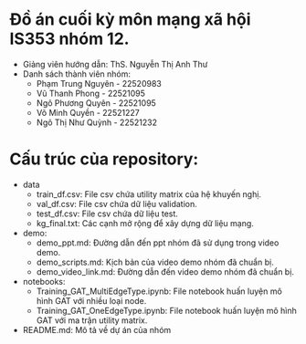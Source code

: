# Đồ án cuối kỳ môn mạng xã hội IS353 nhóm 12.
- Giảng viên hướng dẫn: ThS. Nguyễn Thị Anh Thư
- Danh sách thành viên nhóm:
	+ Phạm Trung Nguyên - 22520983
	+ Vũ Thanh Phong - 22521095
	+ Ngô Phương Quyên - 22521095
	+ Võ Minh Quyền - 22521227
	+ Ngô Thị Như Quỳnh - 22521232
# Cấu trúc của repository:
- data
	+ train_df.csv: File csv chứa utility matrix của hệ khuyến nghị.
	+ val_df.csv: File csv chứa dữ liệu validation.
	+ test_df.csv: File csv chứa dữ liệu test.							
	+ kg_final.txt: Các cạnh mở rộng để xây dựng dữ liệu mạng.
- demo:
	+ demo_ppt.md: Đường dẫn đến ppt nhóm đã sử dụng trong video demo.
	+ demo_scripts.md: Kịch bản của video demo nhóm đã chuẩn bị.
	+ demo_video_link.md: Đường dẫn đến video demo nhóm đã chuẩn bị.
- notebooks:
	+ Training_GAT_MultiEdgeType.ipynb: File notebook huấn luyện mô hình GAT với nhiều loại node.
	+ Training_GAT_OneEdgeType.ipynb: File notebook huấn luyện mô hình GAT với ma trận utility matrix.
- README.md: Mô tả về dự án của nhóm

